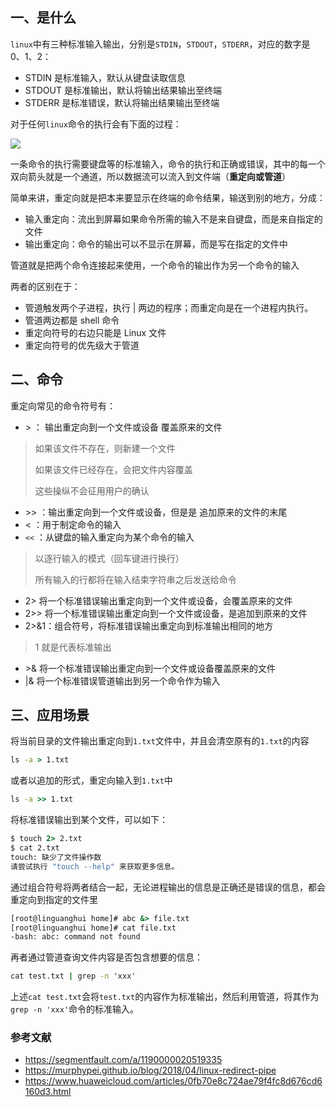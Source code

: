 ## 一、是什么

`linux`中有三种标准输入输出，分别是`STDIN`，`STDOUT`，`STDERR`，对应的数字是 0、1、2：

- STDIN 是标准输入，默认从键盘读取信息
- STDOUT 是标准输出，默认将输出结果输出至终端
- STDERR 是标准错误，默认将输出结果输出至终端

对于任何`linux`命令的执行会有下面的过程：

![](https://static.vue-js.com/1a57caf0-0634-11ec-8e64-91fdec0f05a1.png)

一条命令的执行需要键盘等的标准输入，命令的执行和正确或错误，其中的每一个双向箭头就是一个通道，所以数据流可以流入到文件端（**重定向或管道**）

简单来讲，重定向就是把本来要显示在终端的命令结果，输送到别的地方，分成：

- 输入重定向：流出到屏幕如果命令所需的输入不是来自键盘，而是来自指定的文件
- 输出重定向：命令的输出可以不显示在屏幕，而是写在指定的文件中

管道就是把两个命令连接起来使用，一个命令的输出作为另一个命令的输入

两者的区别在于：

- 管道触发两个子进程，执行 | 两边的程序；而重定向是在一个进程内执行。
- 管道两边都是 shell 命令
- 重定向符号的右边只能是 Linux 文件
- 重定向符号的优先级大于管道

## 二、命令

重定向常见的命令符号有：

- \> ： 输出重定向到一个文件或设备 覆盖原来的文件

> 如果该文件不存在，则新建一个文件
>
> 如果该文件已经存在，会把文件内容覆盖
>
> 这些操纵不会征用用户的确认

- \>> ：输出重定向到一个文件或设备，但是是 追加原来的文件的末尾
- < ：用于制定命令的输入
- `<<` ：从键盘的输入重定向为某个命令的输入

> 以逐行输入的模式（回车键进行换行）
>
> 所有输入的行都将在输入结束字符串之后发送给命令

- 2> 将一个标准错误输出重定向到一个文件或设备，会覆盖原来的文件
- 2>> 将一个标准错误输出重定向到一个文件或设备，是追加到原来的文件
- 2>&1：组合符号，将标准错误输出重定向到标准输出相同的地方

> 1 就是代表标准输出

- \>& 将一个标准错误输出重定向到一个文件或设备覆盖原来的文件
- |& 将一个标准错误管道输出到另一个命令作为输入

## 三、应用场景

将当前目录的文件输出重定向到`1.txt`文件中，并且会清空原有的`1.txt`的内容

```cmd
ls -a > 1.txt
```

或者以追加的形式，重定向输入到`1.txt`中

```cmd
ls -a >> 1.txt
```

将标准错误输出到某个文件，可以如下：

```cmd
$ touch 2> 2.txt
$ cat 2.txt
touch: 缺少了文件操作数
请尝试执行 "touch --help" 来获取更多信息。
```

通过组合符号将两者结合一起，无论进程输出的信息是正确还是错误的信息，都会重定向到指定的文件里

```cmd
[root@linguanghui home]# abc &> file.txt
[root@linguanghui home]# cat file.txt
-bash: abc: command not found
```

再者通过管道查询文件内容是否包含想要的信息：

```cmd
cat test.txt | grep -n 'xxx'
```

上述`cat test.txt`会将`test.txt`的内容作为标准输出，然后利用管道，将其作为`grep -n 'xxx'`命令的标准输入。

### 参考文献

- https://segmentfault.com/a/1190000020519335
- https://murphypei.github.io/blog/2018/04/linux-redirect-pipe
- https://www.huaweicloud.com/articles/0fb70e8c724ae79f4fc8d676cd6160d3.html
